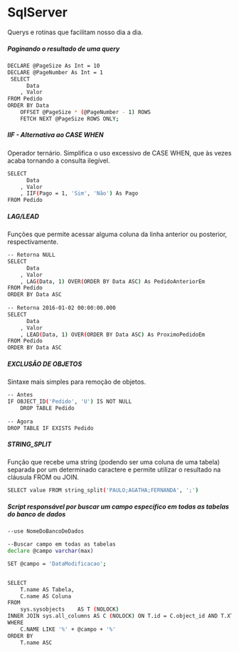 # SqlServer
Querys e rotinas que facilitam nosso dia a dia.

##### Paginando o resultado de uma query

```sh
DECLARE @PageSize As Int = 10
DECLARE @PageNumber As Int = 1
 SELECT
      Data
    , Valor
FROM Pedido
ORDER BY Data
    OFFSET @PageSize * (@PageNumber - 1) ROWS
    FETCH NEXT @PageSize ROWS ONLY;
```

##### IIF - Alternativa ao CASE WHEN
Operador ternário. Simplifica o uso excessivo de CASE WHEN, que às vezes acaba tornando a consulta ilegível.

```sh
SELECT
      Data
    , Valor
    , IIF(Pago = 1, 'Sim', 'Não') As Pago
FROM Pedido

```

##### LAG/LEAD 
Funções que permite acessar alguma coluna da linha anterior ou posterior, respectivamente.

```sh
-- Retorna NULL
SELECT
      Data
    , Valor
    , LAG(Data, 1) OVER(ORDER BY Data ASC) As PedidoAnteriorEm
FROM Pedido 
ORDER BY Data ASC
 
-- Retorna 2016-01-02 00:00:00.000
SELECT
      Data
    , Valor
    , LEAD(Data, 1) OVER(ORDER BY Data ASC) As ProximoPedidoEm
FROM Pedido 
ORDER BY Data ASC
```

##### EXCLUSÃO DE OBJETOS 
Sintaxe mais simples para remoção de objetos.

```sh
-- Antes
IF OBJECT_ID('Pedido', 'U') IS NOT NULL
    DROP TABLE Pedido
 
-- Agora
DROP TABLE IF EXISTS Pedido
```

##### STRING_SPLIT 
Função que recebe uma string (podendo ser uma coluna de uma tabela) separada por um determinado caractere e permite utilizar o resultado na cláusula FROM ou JOIN.

```sh
SELECT value FROM string_split('PAULO;AGATHA;FERNANDA', ';')
```

##### Script responsável por buscar um campo específico em todas as tabelas do banco de dados

```sh
--use NomeDoBancoDeDados

--Buscar campo em todas as tabelas
declare @campo varchar(max)

SET @campo = 'DataModificacao';


SELECT 
	T.name AS Tabela, 
	C.name AS Coluna
FROM 
	sys.sysobjects    AS T (NOLOCK) 
INNER JOIN sys.all_columns AS C (NOLOCK) ON T.id = C.object_id AND T.XTYPE = 'U' 
WHERE 
	C.NAME LIKE '%' + @campo + '%'
ORDER BY 
	T.name ASC
```
